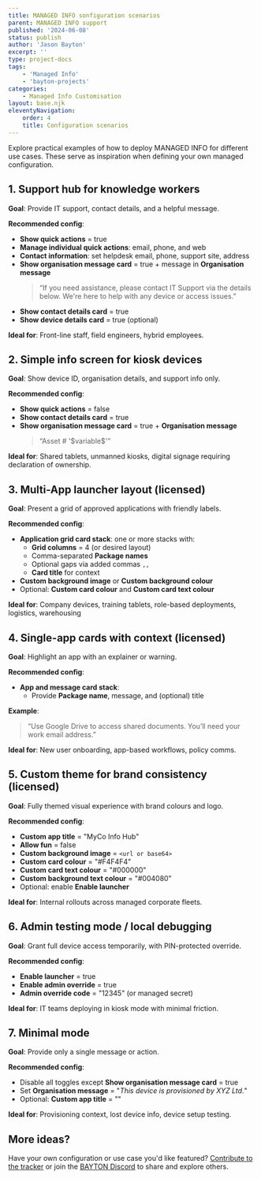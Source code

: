 ```yaml
---
title: MANAGED INFO sonfiguration scenarios
parent: MANAGED INFO support
published: '2024-06-08'
status: publish
author: 'Jason Bayton'
excerpt: ''
type: project-docs
tags: 
    - 'Managed Info'
    - 'bayton-projects'
categories: 
    - Managed Info Customisation
layout: base.njk
eleventyNavigation: 
    order: 4
    title: Configuration scenarios
---
```


Explore practical examples of how to deploy MANAGED INFO for different use cases. These serve as inspiration when defining your own managed configuration.

## 1. Support hub for knowledge workers

**Goal**: Provide IT support, contact details, and a helpful message.

**Recommended config**:
- **Show quick actions** = true
- **Manage individual quick actions**: email, phone, and web
- **Contact information**: set helpdesk email, phone, support site, address
- **Show organisation message card** = true + message in **Organisation message**  
    > “If you need assistance, please contact IT Support via the details below. We're here to help with any device or access issues.”
- **Show contact details card** = true
- **Show device details card** = true (optional)

**Ideal for**: Front-line staff, field engineers, hybrid employees.

## 2. Simple info screen for kiosk devices

**Goal**: Show device ID, organisation details, and support info only.

**Recommended config**:
- **Show quick actions** = false
- **Show contact details card** = true
- **Show organisation message card** = true + **Organisation message**  
    > “Asset # '\$variable$'”

**Ideal for**: Shared tablets, unmanned kiosks, digital signage requiring declaration of ownership.

## 3. Multi-App launcher layout (licensed)

**Goal**: Present a grid of approved applications with friendly labels.

**Recommended config**:
- **Application grid card stack**: one or more stacks with:
  - **Grid columns** = 4 (or desired layout)
  - Comma-separated **Package names**
  - Optional gaps via added commas `,,`
  - **Card title** for context
- **Custom background image** or **Custom background colour**
- Optional: **Custom card colour** and **Custom card text colour**

**Ideal for**: Company devices, training tablets, role-based deployments, logistics, warehousing

## 4. Single-app cards with context (licensed)

**Goal**: Highlight an app with an explainer or warning.

**Recommended config**:
- **App and message card stack**:
  - Provide **Package name**, message, and (optional) title

**Example**:  
> “Use Google Drive to access shared documents. You’ll need your work email address.”

**Ideal for**: New user onboarding, app-based workflows, policy comms.

## 5. Custom theme for brand consistency (licensed)

**Goal**: Fully themed visual experience with brand colours and logo.

**Recommended config**:
- **Custom app title** = "MyCo Info Hub"
- **Allow fun** = false
- **Custom background image** = `<url or base64>`
- **Custom card colour** = "#F4F4F4"
- **Custom card text colour** = "#000000"
- **Custom background text colour** = "#004080"
- Optional: enable **Enable launcher**

**Ideal for**: Internal rollouts across managed corporate fleets.

## 6. Admin testing mode / local debugging

**Goal**: Grant full device access temporarily, with PIN-protected override.

**Recommended config**:
- **Enable launcher** = true
- **Enable admin override** = true
- **Admin override code** = "12345" (or managed secret)

**Ideal for**: IT teams deploying in kiosk mode with minimal friction.

## 7. Minimal mode

**Goal**: Provide only a single message or action.

**Recommended config**:
- Disable all toggles except **Show organisation message card** = true
- Set **Organisation message** = "<i>This device is provisioned by XYZ Ltd.</i>"
- Optional: **Custom app title** = ""

**Ideal for**: Provisioning context, lost device info, device setup testing.

## More ideas?

Have your own configuration or use case you'd like featured? [Contribute to the tracker](https://github.com/baytonorg/managed_info_tracker/issues/) or join the [BAYTON Discord](https://discord.gg/7VzRZWVkht) to share and explore others.